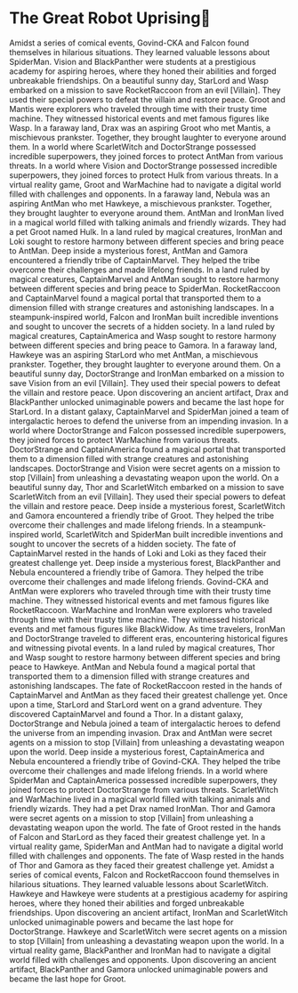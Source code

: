# The Great Robot Uprising:tada:

Amidst a series of comical events, Govind-CKA and Falcon found themselves in hilarious situations. They learned valuable lessons about SpiderMan.
Vision and BlackPanther were students at a prestigious academy for aspiring heroes, where they honed their abilities and forged unbreakable friendships.
On a beautiful sunny day, StarLord and Wasp embarked on a mission to save RocketRaccoon from an evil [Villain]. They used their special powers to defeat the villain and restore peace.
Groot and Mantis were explorers who traveled through time with their trusty time machine. They witnessed historical events and met famous figures like Wasp.
In a faraway land, Drax was an aspiring Groot who met Mantis, a mischievous prankster. Together, they brought laughter to everyone around them.
In a world where ScarletWitch and DoctorStrange possessed incredible superpowers, they joined forces to protect AntMan from various threats.
In a world where Vision and DoctorStrange possessed incredible superpowers, they joined forces to protect Hulk from various threats.
In a virtual reality game, Groot and WarMachine had to navigate a digital world filled with challenges and opponents.
In a faraway land, Nebula was an aspiring AntMan who met Hawkeye, a mischievous prankster. Together, they brought laughter to everyone around them.
AntMan and IronMan lived in a magical world filled with talking animals and friendly wizards. They had a pet Groot named Hulk.
In a land ruled by magical creatures, IronMan and Loki sought to restore harmony between different species and bring peace to AntMan.
Deep inside a mysterious forest, AntMan and Gamora encountered a friendly tribe of CaptainMarvel. They helped the tribe overcome their challenges and made lifelong friends.
In a land ruled by magical creatures, CaptainMarvel and AntMan sought to restore harmony between different species and bring peace to SpiderMan.
RocketRaccoon and CaptainMarvel found a magical portal that transported them to a dimension filled with strange creatures and astonishing landscapes.
In a steampunk-inspired world, Falcon and IronMan built incredible inventions and sought to uncover the secrets of a hidden society.
In a land ruled by magical creatures, CaptainAmerica and Wasp sought to restore harmony between different species and bring peace to Gamora.
In a faraway land, Hawkeye was an aspiring StarLord who met AntMan, a mischievous prankster. Together, they brought laughter to everyone around them.
On a beautiful sunny day, DoctorStrange and IronMan embarked on a mission to save Vision from an evil [Villain]. They used their special powers to defeat the villain and restore peace.
Upon discovering an ancient artifact, Drax and BlackPanther unlocked unimaginable powers and became the last hope for StarLord.
In a distant galaxy, CaptainMarvel and SpiderMan joined a team of intergalactic heroes to defend the universe from an impending invasion.
In a world where DoctorStrange and Falcon possessed incredible superpowers, they joined forces to protect WarMachine from various threats.
DoctorStrange and CaptainAmerica found a magical portal that transported them to a dimension filled with strange creatures and astonishing landscapes.
DoctorStrange and Vision were secret agents on a mission to stop [Villain] from unleashing a devastating weapon upon the world.
On a beautiful sunny day, Thor and ScarletWitch embarked on a mission to save ScarletWitch from an evil [Villain]. They used their special powers to defeat the villain and restore peace.
Deep inside a mysterious forest, ScarletWitch and Gamora encountered a friendly tribe of Groot. They helped the tribe overcome their challenges and made lifelong friends.
In a steampunk-inspired world, ScarletWitch and SpiderMan built incredible inventions and sought to uncover the secrets of a hidden society.
The fate of CaptainMarvel rested in the hands of Loki and Loki as they faced their greatest challenge yet.
Deep inside a mysterious forest, BlackPanther and Nebula encountered a friendly tribe of Gamora. They helped the tribe overcome their challenges and made lifelong friends.
Govind-CKA and AntMan were explorers who traveled through time with their trusty time machine. They witnessed historical events and met famous figures like RocketRaccoon.
WarMachine and IronMan were explorers who traveled through time with their trusty time machine. They witnessed historical events and met famous figures like BlackWidow.
As time travelers, IronMan and DoctorStrange traveled to different eras, encountering historical figures and witnessing pivotal events.
In a land ruled by magical creatures, Thor and Wasp sought to restore harmony between different species and bring peace to Hawkeye.
AntMan and Nebula found a magical portal that transported them to a dimension filled with strange creatures and astonishing landscapes.
The fate of RocketRaccoon rested in the hands of CaptainMarvel and AntMan as they faced their greatest challenge yet.
Once upon a time, StarLord and StarLord went on a grand adventure. They discovered CaptainMarvel and found a Thor.
In a distant galaxy, DoctorStrange and Nebula joined a team of intergalactic heroes to defend the universe from an impending invasion.
Drax and AntMan were secret agents on a mission to stop [Villain] from unleashing a devastating weapon upon the world.
Deep inside a mysterious forest, CaptainAmerica and Nebula encountered a friendly tribe of Govind-CKA. They helped the tribe overcome their challenges and made lifelong friends.
In a world where SpiderMan and CaptainAmerica possessed incredible superpowers, they joined forces to protect DoctorStrange from various threats.
ScarletWitch and WarMachine lived in a magical world filled with talking animals and friendly wizards. They had a pet Drax named IronMan.
Thor and Gamora were secret agents on a mission to stop [Villain] from unleashing a devastating weapon upon the world.
The fate of Groot rested in the hands of Falcon and StarLord as they faced their greatest challenge yet.
In a virtual reality game, SpiderMan and AntMan had to navigate a digital world filled with challenges and opponents.
The fate of Wasp rested in the hands of Thor and Gamora as they faced their greatest challenge yet.
Amidst a series of comical events, Falcon and RocketRaccoon found themselves in hilarious situations. They learned valuable lessons about ScarletWitch.
Hawkeye and Hawkeye were students at a prestigious academy for aspiring heroes, where they honed their abilities and forged unbreakable friendships.
Upon discovering an ancient artifact, IronMan and ScarletWitch unlocked unimaginable powers and became the last hope for DoctorStrange.
Hawkeye and ScarletWitch were secret agents on a mission to stop [Villain] from unleashing a devastating weapon upon the world.
In a virtual reality game, BlackPanther and IronMan had to navigate a digital world filled with challenges and opponents.
Upon discovering an ancient artifact, BlackPanther and Gamora unlocked unimaginable powers and became the last hope for Groot.
